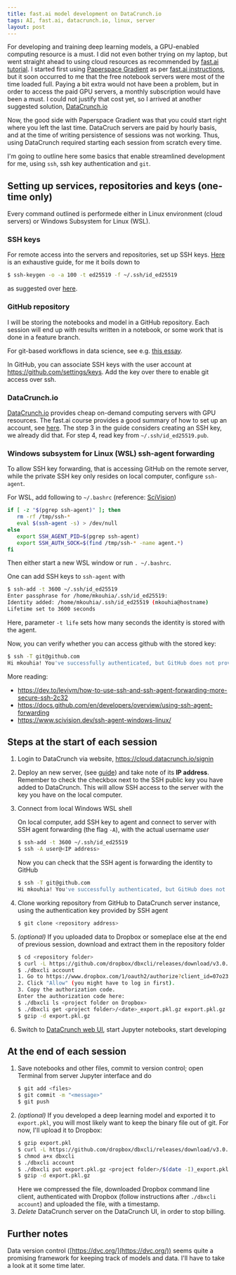 ```yaml
---
title: fast.ai model development on DataCrunch.io
tags: AI, fast.ai, datacrunch.io, linux, server 
layout: post
---
```


For developing and training deep learning models, a GPU-enabled computing resource is a must.
I did not even bother trying on my laptop, but went straight ahead to using cloud resources as recommended by
[fast.ai tutorial](https://course.fast.ai/). I started first using [Paperspace Gradient](https://gradient.paperspace.com/)
as per [fast.ai instructions](https://course.fast.ai/start_gradient),
but it soon occurred to me that the free notebook servers were most of the time loaded full.
Paying a bit extra would not have been a problem, but in order to access the paid GPU servers, a monthly subscription would
have been a must. I could not justify that cost yet, so I arrived at another suggested solution, [DataCrunch.io](https://datacrunch.io/)

Now, the good side with Paperspace Gradient was that you could start right where you left the last time.
DataCruch servers are paid by hourly basis, and at the time of writing persistence of sessions was not working.
Thus, using DataCrunch required starting each session from scratch every time.

I'm going to outline here some basics that enable streamlined development for me, using `ssh`, ssh key authentication and `git`.

## Setting up services, repositories and keys (one-time only)

Every command outlined is performede either in Linux environment (cloud servers) or Windows Subsystem for Linux (WSL).

### SSH keys

For remote access into the servers and repositories, set up SSH keys. [Here](https://www.ssh.com/academy/ssh/keygen) is an exhaustive
guide, for me it boils down to
```sh
$ ssh-keygen -o -a 100 -t ed25519 -f ~/.ssh/id_ed25519
```
as suggested over [here](https://medium.com/risan/upgrade-your-ssh-key-to-ed25519-c6e8d60d3c54).

### GitHub repository

I will be storing the notebooks and model in a GitHub repository. Each session will end up with results written in a notebook,
or some work that is done in a feature branch. 

For git-based workflows in data science, see e.g. [this essay](https://ericmjl.github.io/essays-on-data-science/workflow/gitflow/).

In GitHub, you can associate SSH keys with the user account at https://github.com/settings/keys. Add the key over there to enable
git access over ssh.

### DataCrunch.io

[DataCrunch.io](https://datacrunch.io/) provides cheap on-demand computing servers with GPU resources.
The fast.ai course provides a good summary of how to set up an account, see [here](https://course.fast.ai/start_datacrunch).
The step 3 in the guide considers creating an SSH key, we already did that. For step 4, read key from `~/.ssh/id_ed25519.pub`.


### Windows subsystem for Linux (WSL) ssh-agent forwarding

To allow SSH key forwarding, that is accessing GitHub on the remote server, while the private SSH key only resides on local computer,
configure `ssh-agent`.

For WSL, add following to `~/.bashrc` (reference: [SciVision](https://www.scivision.dev/ssh-agent-windows-linux/)) 
```sh
if [ -z "$(pgrep ssh-agent)" ]; then
   rm -rf /tmp/ssh-*
   eval $(ssh-agent -s) > /dev/null
else
   export SSH_AGENT_PID=$(pgrep ssh-agent)
   export SSH_AUTH_SOCK=$(find /tmp/ssh-* -name agent.*)
fi
```

Then either start a new WSL window or run `. ~/.bashrc`.

One can add SSH keys to `ssh-agent` with
```sh
$ ssh-add -t 3600 ~/.ssh/id_ed25519
Enter passphrase for /home/mkouhia/.ssh/id_ed25519:
Identity added: /home/mkouhia/.ssh/id_ed25519 (mkouhia@hostname)
Lifetime set to 3600 seconds
```
Here, parameter `-t life` sets how many seconds the identity is stored with the agent.

Now, you can verify whether you can access github with the stored key:
```sh
$ ssh -T git@github.com
Hi mkouhia! You've successfully authenticated, but GitHub does not provide shell access.
```

More reading:
- https://dev.to/levivm/how-to-use-ssh-and-ssh-agent-forwarding-more-secure-ssh-2c32
- https://docs.github.com/en/developers/overview/using-ssh-agent-forwarding
- https://www.scivision.dev/ssh-agent-windows-linux/


## Steps at the start of each session

1. Login to DataCrunch via website, https://cloud.datacrunch.io/signin
2. Deploy an new server, (see [guide](https://cloud.datacrunch.io/dashboard/deploy-server)) and take note of its **IP address**.
   Remember to check the checkbox next to the SSH public key you have added to DataCrunch. This will allow SSH access to the server
   with the key you have on the local computer.
3. Connect from local Windows WSL shell

    On local computer, add SSH key to agent and connect to server with SSH agent forwarding (the flag `-A`), with the actual username _user_
    ```sh
    $ ssh-add -t 3600 ~/.ssh/id_ed25519
    $ ssh -A user@<IP address>
    ```
    Now you can check that the SSH agent is forwarding the identity to GitHub
    ```sh
    $ ssh -T git@github.com
    Hi mkouhia! You've successfully authenticated, but GitHub does not provide shell access.
    ```
4. Clone working repository from GitHub to DataCrunch server instance, using the authentication key provided by SSH agent
    ```sh
    $ git clone <repository address>
    ```
5. _(optional)_ If you uploaded data to Dropbox or someplace else at the end of previous session, download and extract them in the repository folder
    ```sh
    $ cd <repository folder>
    $ curl -L https://github.com/dropbox/dbxcli/releases/download/v3.0.0/dbxcli-linux-amd64 -o dbxcli
    $ ./dbxcli account
    1. Go to https://www.dropbox.com/1/oauth2/authorize?client_id=07o23gulcj8qi69&response_type=code&state=state
    2. Click "Allow" (you might have to log in first).
    3. Copy the authorization code.
    Enter the authorization code here:
    $ ./dbxcli ls <project folder on Dropbox>
    $ ./dbxcli get <project folder>/<date>_export.pkl.gz export.pkl.gz
    $ gzip -d export.pkl.gz
    ```
6. Switch to [DataCrunch web UI](https://cloud.datacrunch.io/dashboard/server-overview), start Jupyter notebooks, start developing

## At the end of each session

1. Save notebooks and other files, commit to version control; open Terminal from server Jupyter interface and do
    ```sh
    $ git add <files>
    $ git commit -m "<message>"
    $ git push
    ```
2. _(optional)_ If you developed a deep learning model and exported it to `export.pkl`, you will most likely want to keep the binary file out of git.
   For now, I'll upload it to Dropbox:
     ```sh
     $ gzip export.pkl
     $ curl -L https://github.com/dropbox/dbxcli/releases/download/v3.0.0/dbxcli-linux-amd64 -o dbxcli
     $ chmod a+x dbxcli
     $ ./dbxcli account
     $ ./dbxcli put export.pkl.gz <project folder>/$(date -I)_export.pkl.gz
     $ gzip -d export.pkl.gz
     ```
   Here we compressed the file, downloaded Dropbox command line client, authenticated with Dropbox (follow instructions after `./dbxcli account`)
   and uploaded the file, with a timestamp.
5. *Delete* DataCrunch server on the DataCrunch UI, in order to stop billing.


## Further notes
Data version control ([https://dvc.org/](https://dvc.org/)) seems quite a promising framework for keeping track of models and data.
I'll have to take a look at it some time later.
